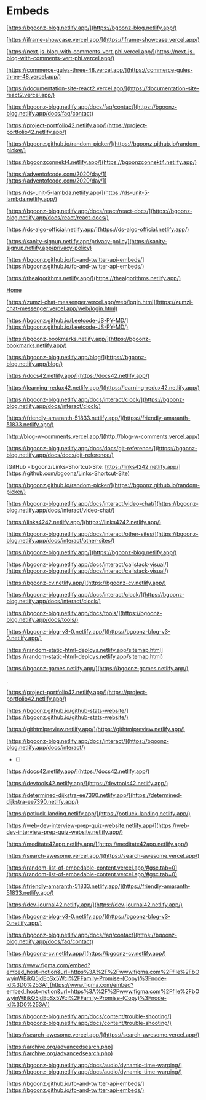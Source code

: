 # Embeds

[https://bgoonz-blog.netlify.app/](https://bgoonz-blog.netlify.app/)

[https://iframe-showcase.vercel.app/](https://iframe-showcase.vercel.app/)

[https://next-js-blog-with-comments-vert-phi.vercel.app/](https://next-js-blog-with-comments-vert-phi.vercel.app/)

[https://commerce-gules-three-48.vercel.app/](https://commerce-gules-three-48.vercel.app/)

[https://documentation-site-react2.vercel.app/](https://documentation-site-react2.vercel.app/)

[https://bgoonz-blog.netlify.app/docs/faq/contact](https://bgoonz-blog.netlify.app/docs/faq/contact)

[https://project-portfolio42.netlify.app/](https://project-portfolio42.netlify.app/)

[https://bgoonz.github.io/random-picker/](https://bgoonz.github.io/random-picker/)

[https://bgoonzconnekt4.netlify.app/](https://bgoonzconnekt4.netlify.app/)

[https://adventofcode.com/2020/day/1](https://adventofcode.com/2020/day/1)

[https://ds-unit-5-lambda.netlify.app/](https://ds-unit-5-lambda.netlify.app/)

[https://bgoonz-blog.netlify.app/docs/react/react-docs/](https://bgoonz-blog.netlify.app/docs/react/react-docs/)

[https://ds-algo-official.netlify.app/](https://ds-algo-official.netlify.app/)

[https://sanity-signup.netlify.app/privacy-policy](https://sanity-signup.netlify.app/privacy-policy)

[https://bgoonz.github.io/fb-and-twitter-api-embeds/](https://bgoonz.github.io/fb-and-twitter-api-embeds/)

[https://thealgorithms.netlify.app/](https://thealgorithms.netlify.app/)

[Home](https://bryan-guner.gitbook.io/my-docs/)

[https://zumzi-chat-messenger.vercel.app/web/login.html](https://zumzi-chat-messenger.vercel.app/web/login.html)

[https://bgoonz.github.io/Leetcode-JS-PY-MD/](https://bgoonz.github.io/Leetcode-JS-PY-MD/)

[https://bgoonz-bookmarks.netlify.app/](https://bgoonz-bookmarks.netlify.app/)

[https://bgoonz-blog.netlify.app/blog/](https://bgoonz-blog.netlify.app/blog/)

[https://docs42.netlify.app/](https://docs42.netlify.app/)

[https://learning-redux42.netlify.app/](https://learning-redux42.netlify.app/)

[https://bgoonz-blog.netlify.app/docs/interact/clock/](https://bgoonz-blog.netlify.app/docs/interact/clock/)

[](https://archive.org/advancedsearch.php)

[https://friendly-amaranth-51833.netlify.app/](https://friendly-amaranth-51833.netlify.app/)

[http://blog-w-comments.vercel.app/](http://blog-w-comments.vercel.app/)

[https://bgoonz-blog.netlify.app/docs/docs/git-reference/](https://bgoonz-blog.netlify.app/docs/docs/git-reference/)

[GitHub - bgoonz/Links-Shortcut-Site: https://links4242.netlify.app/](https://github.com/bgoonz/Links-Shortcut-Site)

[https://bgoonz.github.io/random-picker/](https://bgoonz.github.io/random-picker/)

[https://bgoonz-blog.netlify.app/docs/interact/video-chat/](https://bgoonz-blog.netlify.app/docs/interact/video-chat/)

[https://links4242.netlify.app/](https://links4242.netlify.app/)

[https://bgoonz-blog.netlify.app/docs/interact/other-sites/](https://bgoonz-blog.netlify.app/docs/interact/other-sites/)

[]()

[https://bgoonz-blog.netlify.app/](https://bgoonz-blog.netlify.app/)

[https://bgoonz-blog.netlify.app/docs/interact/callstack-visual/](https://bgoonz-blog.netlify.app/docs/interact/callstack-visual/)

[https://bgoonz-cv.netlify.app/](https://bgoonz-cv.netlify.app/)

[https://bgoonz-blog.netlify.app/docs/interact/clock/](https://bgoonz-blog.netlify.app/docs/interact/clock/)

[https://bgoonz-blog.netlify.app/docs/tools/](https://bgoonz-blog.netlify.app/docs/tools/)

[https://bgoonz-blog-v3-0.netlify.app/](https://bgoonz-blog-v3-0.netlify.app/)

[]()

[https://random-static-html-deploys.netlify.app/sitemap.html](https://random-static-html-deploys.netlify.app/sitemap.html)

[https://bgoonz-games.netlify.app/](https://bgoonz-games.netlify.app/)

.

[]()

[https://project-portfolio42.netlify.app/](https://project-portfolio42.netlify.app/)

[https://bgoonz.github.io/github-stats-website/](https://bgoonz.github.io/github-stats-website/)

[https://githtmlpreview.netlify.app/](https://githtmlpreview.netlify.app/)

[https://bgoonz-blog.netlify.app/docs/interact/](https://bgoonz-blog.netlify.app/docs/interact/)

- [ ]  

[https://docs42.netlify.app/](https://docs42.netlify.app/)

[https://devtools42.netlify.app/](https://devtools42.netlify.app/)

[]()

[https://determined-dijkstra-ee7390.netlify.app/](https://determined-dijkstra-ee7390.netlify.app/)

[https://potluck-landing.netlify.app/](https://potluck-landing.netlify.app/)

[https://web-dev-interview-prep-quiz-website.netlify.app/](https://web-dev-interview-prep-quiz-website.netlify.app/)

[https://meditate42app.netlify.app/](https://meditate42app.netlify.app/)

[https://search-awesome.vercel.app/](https://search-awesome.vercel.app/)

[https://random-list-of-embedable-content.vercel.app/#gsc.tab=0](https://random-list-of-embedable-content.vercel.app/#gsc.tab=0)

[https://friendly-amaranth-51833.netlify.app/](https://friendly-amaranth-51833.netlify.app/)

[https://dev-journal42.netlify.app/](https://dev-journal42.netlify.app/)

[https://bgoonz-blog-v3-0.netlify.app/](https://bgoonz-blog-v3-0.netlify.app/)

[https://bgoonz-blog.netlify.app/docs/faq/contact](https://bgoonz-blog.netlify.app/docs/faq/contact)

[https://bgoonz-cv.netlify.app/](https://bgoonz-cv.netlify.app/)

[https://www.figma.com/embed?embed_host=notion&url=https%3A%2F%2Fwww.figma.com%2Ffile%2FbOwyinWBikQ5jdEpSx5WcI%2FFamily-Promise-(Copy)%3Fnode-id%3D0%253A1](https://www.figma.com/embed?embed_host=notion&url=https%3A%2F%2Fwww.figma.com%2Ffile%2FbOwyinWBikQ5jdEpSx5WcI%2FFamily-Promise-(Copy)%3Fnode-id%3D0%253A1)

[https://bgoonz-blog.netlify.app/docs/content/trouble-shooting/](https://bgoonz-blog.netlify.app/docs/content/trouble-shooting/)

[https://search-awesome.vercel.app/](https://search-awesome.vercel.app/)

[https://archive.org/advancedsearch.php](https://archive.org/advancedsearch.php)

[https://bgoonz-blog.netlify.app/docs/audio/dynamic-time-warping/](https://bgoonz-blog.netlify.app/docs/audio/dynamic-time-warping/)

[https://bgoonz.github.io/fb-and-twitter-api-embeds/](https://bgoonz.github.io/fb-and-twitter-api-embeds/)